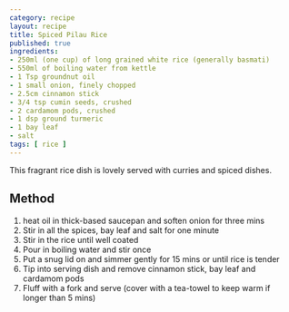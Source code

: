 ```yaml
---
category: recipe
layout: recipe
title: Spiced Pilau Rice
published: true
ingredients:
- 250ml (one cup) of long grained white rice (generally basmati)
- 550ml of boiling water from kettle
- 1 Tsp groundnut oil
- 1 small onion, finely chopped
- 2.5cm cinnamon stick
- 3/4 tsp cumin seeds, crushed
- 2 cardamom pods, crushed
- 1 dsp ground turmeric
- 1 bay leaf
- salt
tags: [ rice ]
---
```

This fragrant rice dish is lovely served with curries and spiced dishes.

## Method ##

1. heat oil in thick-based saucepan and soften onion for three mins
1. Stir in all the spices, bay leaf and salt for one minute
1. Stir in the rice until well coated
1. Pour in boiling water and stir once
1. Put a snug lid on and simmer gently for 15 mins or until rice is tender
1. Tip into serving dish and remove cinnamon stick, bay leaf and cardamom pods
1. Fluff with a fork and serve (cover with a tea-towel to keep warm if longer than 5 mins)

